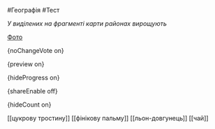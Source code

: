 #Географія #Тест

*У виділених на фрагменті карти районах вирощують*

[Фото](https://zno.osvita.ua//doc/images/znotest/27/2700/33.jpg)

{noChangeVote on}

{preview on}

{hideProgress on}

{shareEnable off}

{hideCount on}

[[цукрову тростину]]
[[фінікову пальму]]
[[льон-довгунець]]
[[чай]]
